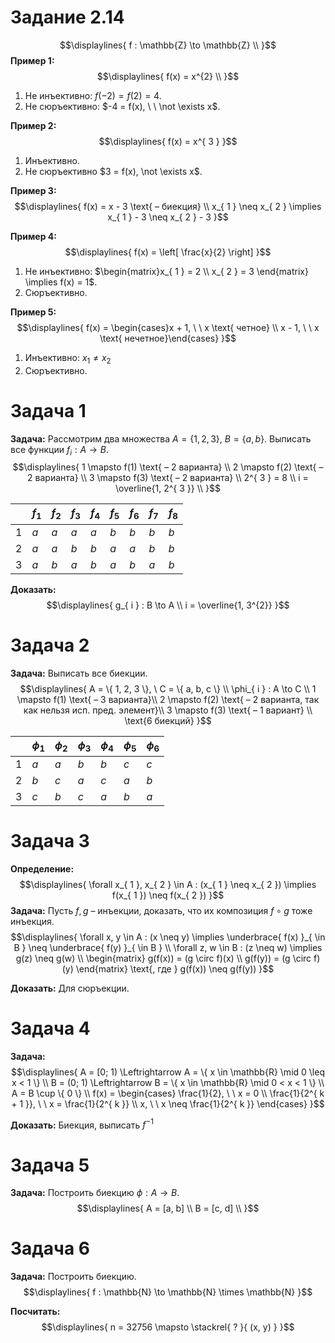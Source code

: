# Задание 2.14
$$\displaylines{
f : \mathbb{Z} \to \mathbb{Z} \\ 
}$$
**Пример 1:**
$$\displaylines{
f(x) = x^{2} \\ 
}$$
1. Не инъективно: $f(-2) = f(2) = 4$. 
2. Не сюръективно: $-4 = f(x), \ \ \not \exists x$. 

**Пример 2:**
$$\displaylines{
f(x) = x^{ 3 } 
}$$
1. Инъективно. 
2. Не сюръективно $3 = f(x), \not \exists x$.

**Пример 3:** 
$$\displaylines{
f(x) = x - 3 \text{ – биекция} \\ 
x_{ 1 } \neq x_{ 2 } \implies x_{ 1 } - 3 \neq x_{ 2 } - 3
}$$

**Пример 4:**
$$\displaylines{
f(x) = \left[  \frac{x}{2}  \right] 
}$$
1. Не инъективно: $\begin{matrix}x_{ 1 } = 2 \\ x_{ 2 } = 3 \end{matrix} \implies f(x) = 1$. 
2. Сюръективно. 

**Пример 5:** 
$$\displaylines{
f(x) = \begin{cases}x + 1, \ \ x \text{ четное} \\ x - 1, \ \ x \text{ нечетное}\end{cases}
}$$
1. Инъективно: $x_{ 1 } \neq x_{ 2 }$
2. Сюръективно. 

# Задача 1
**Задача:** Рассмотрим два множества $A = \{ 1, 2, 3 \}, \ B = \{ a, b \}$. Выписать все функции $f_{ i } : A \to B$. 
$$\displaylines{
1 \mapsto f(1) \text{ – 2 варианта} \\ 
2 \mapsto f(2) \text{ – 2 варианта} \\ 
3 \mapsto f(3) \text{ – 2 варианта} \\ 
2^{ 3 } = 8 \\ 
i = \overline{1, 2^{ 3 }} \\ 
}$$

|     | $f_{ 1 }$ | $f_{ 2 }$ | $f_{ 3 }$ | $f_{ 4 }$ | $f_{ 5 }$ | $f_{ 6 }$ | $f_{ 7 }$ | $f_{ 8 }$ |
| --- | --------- | --------- | --------- | --------- | --------- | --------- | --------- | --------- |
| $1$ | $a$       | $a$       | $a$       | $a$       | $b$       | $b$       | $b$       | $b$       |
| $2$ | $a$       | $a$       | $b$       | $b$       | $a$       | $a$       | $b$       | $b$       |
| $3$ | $a$       | $b$       | $a$       | $b$       | $a$       | $b$       | $a$       | $b$       |

**Доказать:**
$$\displaylines{
g_{ i } : B \to A \\ 
i = \overline{1, 3^{2}}
}$$

# Задача 2
**Задача:** Выписать все биекции. 
$$\displaylines{
A = \{ 1, 2, 3 \}, \ C = \{ a, b, c \} \\ 
\phi_{ i } : A \to C \\ 
1 \mapsto f(1) \text{ – 3 варианта}\\ 
2 \mapsto f(2) \text{ – 2 варианта, так как нельзя исп. пред. элемент}\\ 
3 \mapsto f(3) \text{ – 1 вариант} \\ 
\text{6 биекций}
}$$

|     | $\phi_{ 1 }$ | $\phi_{ 2 }$ | $\phi_{ 3 }$ | $\phi_{ 4 }$ | $\phi_{ 5 }$ | $\phi_{ 6 }$ |
| --- | ------------ | ------------ | ------------ | ------------ | ------------ | ------------ |
| $1$ | $a$          | $a$          | $b$          | $b$          | $c$          | $c$          |
| $2$ | $b$          | $c$          | $a$          | $c$          | $a$          | $b$          |
| $3$ | $c$          | $b$          | $c$          | $a$          | $b$          | $a$          |

# Задача 3
**Определение:**
$$\displaylines{
\forall x_{ 1 }, x_{ 2 } \in A : (x_{ 1 } \neq x_{ 2 }) \implies f(x_{ 1 }) \neq f(x_{ 2 })
}$$
**Задача:** Пусть $f, g$ – инъекции, доказать, что их композиция $f \circ g$ тоже инъекция. 
$$\displaylines{
\forall x, y \in A : (x \neq y) \implies \underbrace{ f(x) }_{ \in B } \neq \underbrace{ f(y) }_{ \in B } \\ 
\forall z, w \in B : (z \neq w) \implies g(z) \neq g(w) \\ 
\begin{matrix}
g(f(x)) = (g \circ f)(x) \\ 
g(f(y)) = (g \circ f)(y)
\end{matrix} \text{, где } g(f(x)) \neq g(f(y))
}$$

**Доказать:** Для сюръекции.  

# Задача 4
**Задача:** 
$$\displaylines{
A = [0; 1) \Leftrightarrow A = \{ x \in \mathbb{R} \mid 0 \leq x < 1 \} \\ 
B = (0; 1) \Leftrightarrow B = \{ x \in \mathbb{R} \mid 0 < x < 1 \} \\ 
A = B \cup \{ 0 \} \\ 
f(x) = 
\begin{cases}
\frac{1}{2}, \ \ x = 0 \\
\frac{1}{2^{ k + 1 }}, \ \ x = \frac{1}{2^{ k }} \\
x, \ \ x \neq \frac{1}{2^{ k }}
\end{cases}
}$$

**Доказать:** Биекция, выписать $f^{ -1 }$

# Задача 5
**Задача:** Построить биекцию $\phi : A \to B$. 
$$\displaylines{
A = [a, b] \\ 
B = [c, d] \\ 
}$$
# Задача 6
**Задача:** Построить биекцию. 
$$\displaylines{
f : \mathbb{N} \to \mathbb{N} \times \mathbb{N} 
}$$

**Посчитать:**
$$\displaylines{
n = 32756 \mapsto \stackrel{ ? }{ (x, y) }
}$$






















